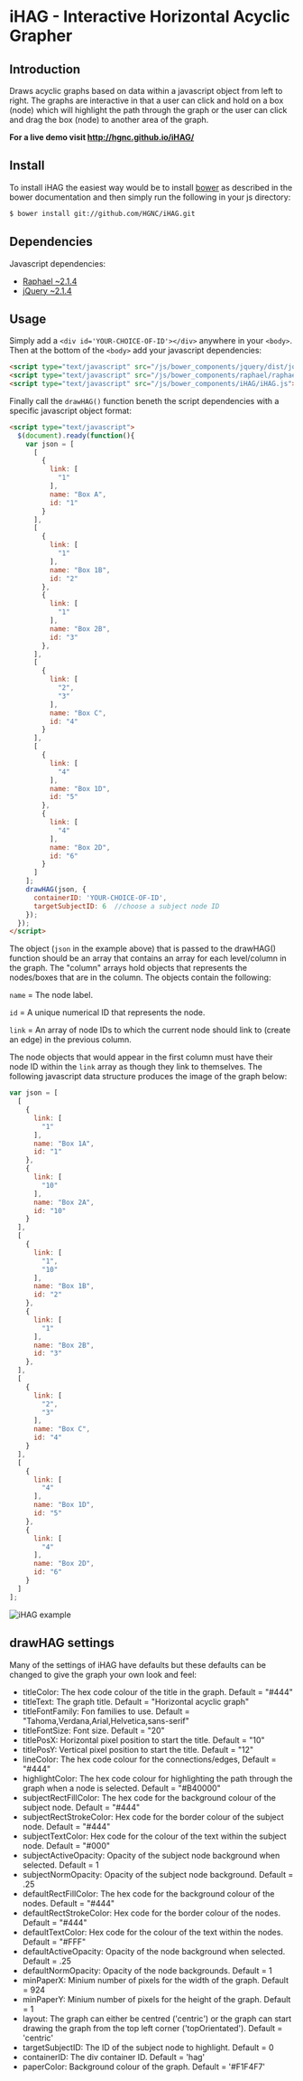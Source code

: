 # iHAG - Interactive Horizontal Acyclic Grapher 

## Introduction
Draws acyclic graphs based on data within a javascript object from left to right. The graphs are interactive in that a user can click and hold on a box (node) which will highlight the path through the graph or the user can click and drag the box (node) to another area of the graph.

**For a live demo visit http://hgnc.github.io/iHAG/**

## Install
To install iHAG the easiest way would be to install [bower](http://bower.io) as described in the bower documentation and then simply run the following in your js directory:
```sh
$ bower install git://github.com/HGNC/iHAG.git
```
## Dependencies
Javascript dependencies:
- [Raphael ~2.1.4](https://github.com/DmitryBaranovskiy/raphael)
- [jQuery ~2.1.4](https://github.com/jquery/jquery)

## Usage
Simply add a `<div id='YOUR-CHOICE-OF-ID'></div>` anywhere in your `<body>`.
Then at the bottom of the `<body>` add your javascript dependencies:
```html
<script type="text/javascript" src="/js/bower_components/jquery/dist/jquery.min.js"></script>
<script type="text/javascript" src="/js/bower_components/raphael/raphael-min.js"></script>
<script type="text/javascript" src="/js/bower_components/iHAG/iHAG.js"></script>
```
Finally call the `drawHAG()` function beneth the script dependencies with a specific javascript object format:
```html
<script type="text/javascript">
  $(document).ready(function(){
    var json = [
      [
        {
          link: [
            "1"
          ],
          name: "Box A",
          id: "1"
        }
      ],
      [
        {
          link: [
            "1"
          ],
          name: "Box 1B",
          id: "2"
        },
        {
          link: [
            "1"
          ],
          name: "Box 2B",
          id: "3"
        },
      ],
      [
        {
          link: [
            "2",
            "3"
          ],
          name: "Box C",
          id: "4"
        }
      ],
      [
        {
          link: [
            "4"
          ],
          name: "Box 1D",
          id: "5"
        },
        {
          link: [
            "4"
          ],
          name: "Box 2D",
          id: "6"
        }
      ]
    ];
    drawHAG(json, {
      containerID: 'YOUR-CHOICE-OF-ID',
      targetSubjectID: 6  //choose a subject node ID
    });
  });
</script>
```
The object (`json` in the example above) that is passed to the drawHAG() function should be an array that contains an array for each
level/column in the graph. The "column" arrays hold objects that represents the nodes/boxes that are in the column. The objects contain
the following:

`name` = The node label.

`id` = A unique numerical ID that represents the node.

`link` = An array of node IDs to which the current node should link to (create an edge) in the previous column.

The node objects that would appear in the first column must have their node ID within the `link` array as though they link to themselves. The following javascript data structure produces the image of the graph below:
```javascript
var json = [
  [
    {
      link: [
        "1"
      ],
      name: "Box 1A",
      id: "1"
    },
    {
      link: [
        "10"
      ],
      name: "Box 2A",
      id: "10"
    }
  ],
  [
    {
      link: [
        "1",
        "10"
      ],
      name: "Box 1B",
      id: "2"
    },
    {
      link: [
        "1"
      ],
      name: "Box 2B",
      id: "3"
    },
  ],
  [
    {
      link: [
        "2",
        "3"
      ],
      name: "Box C",
      id: "4"
    }
  ],
  [
    {
      link: [
        "4"
      ],
      name: "Box 1D",
      id: "5"
    },
    {
      link: [
        "4"
      ],
      name: "Box 2D",
      id: "6"
    }
  ]
];
```
![iHAG example](https://cloud.githubusercontent.com/assets/9589542/11692076/c3be13fe-9e95-11e5-94df-5a36294cb499.png)

## drawHAG settings
Many of the settings of iHAG have defaults but these defaults can be changed to give the graph your own look and feel:
- titleColor: The hex code colour of the title in the graph. Default = "#444"
- titleText: The graph title. Default = "Horizontal acyclic graph"
- titleFontFamily: Fon families to use. Default = "Tahoma,Verdana,Arial,Helvetica,sans-serif"
- titleFontSize: Font size. Default = "20"
- titlePosX: Horizontal pixel position to start the title. Default = "10"
- titlePosY: Vertical pixel position to start the title. Default = "12"
- lineColor: The hex code colour for the connections/edges, Default = "#444"
- highlightColor: The hex code colour for highlighting the path through the graph when a node is selected. Default = "#B40000"
- subjectRectFillColor: The hex code for the background colour of the subject node. Default = "#444"
- subjectRectStrokeColor: Hex code for the border colour of the subject node. Default = "#444"
- subjectTextColor: Hex code for the colour of the text within the subject node. Default = "#000"
- subjectActiveOpacity: Opacity of the subject node background when selected. Default = 1
- subjectNormOpacity: Opacity of the subject node background. Default = .25
- defaultRectFillColor: The hex code for the background colour of the nodes. Default = "#444"
- defaultRectStrokeColor: Hex code for the border colour of the nodes. Default = "#444"
- defaultTextColor: Hex code for the colour of the text within the nodes. Default = "#FFF"
- defaultActiveOpacity: Opacity of the node background when selected. Default = .25
- defaultNormOpacity: Opacity of the node backgrounds. Default = 1
- minPaperX: Minium number of pixels for the width of the graph. Default = 924
- minPaperY: Minium number of pixels for the height of the graph. Default = 1
- layout: The graph can either be centred ('centric') or the graph can start drawing the graph from the top left corner ('topOrientated'). Default = 'centric'
- targetSubjectID: The ID of the subject node to highlight. Default = 0
- containerID: The div container ID. Default = 'hag'
- paperColor: Background colour of the graph. Default = '#F1F4F7'
